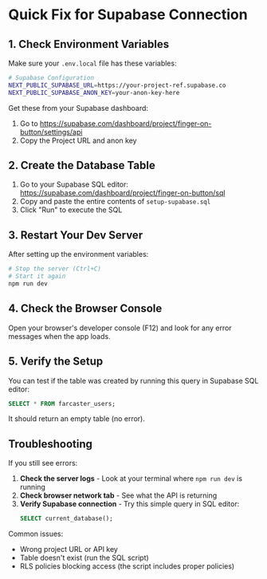 # Quick Fix for Supabase Connection

## 1. Check Environment Variables

Make sure your `.env.local` file has these variables:

```bash
# Supabase Configuration
NEXT_PUBLIC_SUPABASE_URL=https://your-project-ref.supabase.co
NEXT_PUBLIC_SUPABASE_ANON_KEY=your-anon-key-here
```

Get these from your Supabase dashboard:
1. Go to https://supabase.com/dashboard/project/finger-on-button/settings/api
2. Copy the Project URL and anon key

## 2. Create the Database Table

1. Go to your Supabase SQL editor: https://supabase.com/dashboard/project/finger-on-button/sql
2. Copy and paste the entire contents of `setup-supabase.sql`
3. Click "Run" to execute the SQL

## 3. Restart Your Dev Server

After setting up the environment variables:

```bash
# Stop the server (Ctrl+C)
# Start it again
npm run dev
```

## 4. Check the Browser Console

Open your browser's developer console (F12) and look for any error messages when the app loads.

## 5. Verify the Setup

You can test if the table was created by running this query in Supabase SQL editor:

```sql
SELECT * FROM farcaster_users;
```

It should return an empty table (no error).

## Troubleshooting

If you still see errors:

1. **Check the server logs** - Look at your terminal where `npm run dev` is running
2. **Check browser network tab** - See what the API is returning
3. **Verify Supabase connection** - Try this simple query in SQL editor:
   ```sql
   SELECT current_database();
   ```

Common issues:
- Wrong project URL or API key
- Table doesn't exist (run the SQL script)
- RLS policies blocking access (the script includes proper policies) 